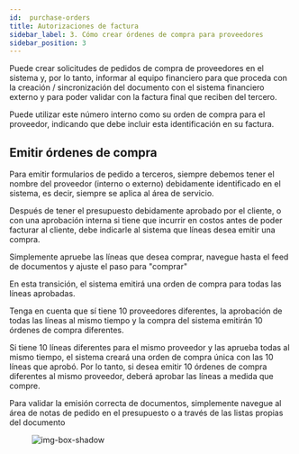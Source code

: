 ```yaml
---
id:  purchase-orders
title: Autorizaciones de factura
sidebar_label: 3. Cómo crear órdenes de compra para proveedores
sidebar_position: 3
---
```


Puede crear solicitudes de pedidos de compra de proveedores en el sistema y, por lo tanto, informar al equipo financiero para que proceda con la creación / sincronización del documento con el sistema financiero externo y para poder validar con la factura final que reciben del tercero.

Puede utilizar este número interno como su orden de compra para el proveedor, indicando que debe incluir esta identificación en su factura.


## Emitir órdenes de compra

Para emitir formularios de pedido a terceros, siempre debemos tener el nombre del proveedor (interno o externo) debidamente identificado en el sistema, es decir, siempre se aplica al área de servicio.

Después de tener el presupuesto debidamente aprobado por el cliente, o con una aprobación interna si tiene que incurrir en costos antes de poder facturar al cliente, debe indicarle al sistema que líneas desea emitir una compra.

Simplemente apruebe las líneas que desea comprar, navegue hasta el feed de documentos y ajuste el paso para "comprar"

En esta transición, el sistema emitirá una orden de compra para todas las líneas aprobadas.

Tenga en cuenta que sí tiene 10 proveedores diferentes, la aprobación de todas las líneas al mismo tiempo y la compra del sistema emitirán 10 órdenes de compra diferentes.

Si tiene 10 líneas diferentes para el mismo proveedor y las aprueba todas al mismo tiempo, el sistema creará una orden de compra única con las 10 líneas que aprobó. Por lo tanto, si desea emitir 10 órdenes de compra diferentes al mismo proveedor, deberá aprobar las líneas a medida que compre.

Para validar la emisión correcta de documentos, simplemente navegue al área de notas de pedido en el presupuesto o a través de las listas propias del documento


<figure>

![img-box-shadow](/img/university/bills/bills-lesson1-5.png)
<figcaption></figcaption>
</figure>

